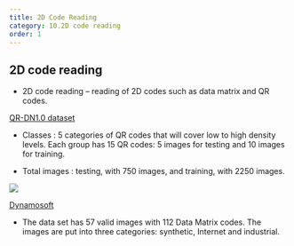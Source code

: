 ```yaml
---
title: 2D Code Reading 
category: 10.2D code reading
order: 1
---
```


## 2D code reading

 * 2D code reading – reading of 2D codes such as data matrix and QR codes.


[QR-DN1.0 dataset](https://www.ncbi.nlm.nih.gov/pmc/articles/PMC8627996/)

- Classes : 5 categories of QR codes that will cover low to high density levels. Each group has 15 QR codes: 5 images for testing and 10 images for training.


- Total images : testing, with 750 images, and training, with 2250 images.

<img class="zoom" src="https://www.ncbi.nlm.nih.gov/core/lw/2.0/html/tileshop_pmc/tileshop_pmc_inline.html?title=Click%20on%20image%20to%20zoom&p=PMC3&id=8627996_gr1.jpg" >



[Dynamosoft](https://www.dynamsoft.com/codepool/data-matrix-reading-benchmark-and-comparison.html)
- The data set has 57 valid images with 112 Data Matrix codes. The images are put into three categories: synthetic, Internet and industrial.
